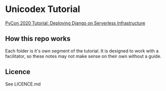 # Unicodex Tutorial

[PyCon 2020 Tutorial: Deploying Django on Serverless Infrastructure](https://us.pycon.org/2020/schedule/presentation/62/)

## How this repo works

Each folder is it's own segment of the tutorial. It is designed to work with a facilitator, so these notes may not make sense on their own without a guide. 

## Licence

See LICENCE.md
